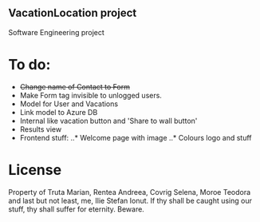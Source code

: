 VacationLocation project
------------------------

Software Engineering project

To do:
=====

* ~~Change name of Contact to Form~~ 
* Make Form tag invisible to unlogged users.
* Model for User and Vacations
* Link model to Azure DB
* Internal like vacation button and 'Share to wall button'
* Results view
* Frontend stuff:
..* Welcome page with image
..* Colours logo and stuff

License
=======

Property of Truta Marian, Rentea Andreea, Covrig Selena, Moroe Teodora 
and last but not least, me, Ilie Stefan Ionut.
If thy shall be caught using our stuff, thy shall suffer for eternity.
Beware.

